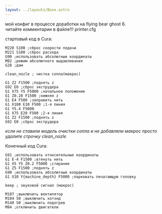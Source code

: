 ```yaml
---
layout: ../layouts/Base.astro
---
```


мой конфиг в процессе доработки на flying bear ghost 6.  
читайте комментарии в файле!!! printer.cfg 

стартовый код в Cura:

```g-code
M220 S100 ;сброс скорости подачи
M221 S100 ;сброс расхода
G90 ;использовать абсолютные координаты
M82 ;режим абсолютного выдавливания
G28 ;дом

clean_nozle ; чистка сопла(макрос)

G1 Z2 F1500 ;поднять z
G92 E0 ;сброс экструдера
G1 X75 Y5 F5000 ;начальное положение
G1 Z0.28 F1500 ;нижняя z
G1 E4 F500 ;заправить нить
G1 X180 E10 F500 ;1-я линия
G1 Y5.4 F5000
G1 X75 E20 F500 ;2-я линия
G1 Z2 F1500 ;поднять z
G92 E0 ;сброс экструдера
```

*если не ставили модель очистки сопла и не добавляли макрос просто удалите строчку clean_nozle*

Конечный код Cura:

```g-code
G91 ;использовать относительные координаты
G1 E-4 F1500 ;втянуть нить
G1 X5 Y5 Z0.2 F5000 ;стирание
G1 Z5 F1500 ;поднять z
G90 ;использовать абсолютные координаты
G1 X10 Y{machine_depth} F5000 ;парковать печатающую головку

beep ; звуковой сигнал (макрос)

M107 ;выключить вентилятор
M104 S0 ;выключить хотэнд
M140 S0 ;выключить подогрев
M84 ;отключить двигатели
```
